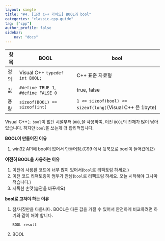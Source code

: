 ```yaml
---
layout: single
title: "#4. [고전 C++ 가이드] BOOL과 bool"
categories: "classic-cpp-guide"
tag: ["cpp"]
author_profile: false
sidebar: 
    nav: "docs"
---
```


|항목|BOOL|bool|
|--|--|--|
|정의|Visual C++ `typedef int BOOL;`|C++ 표준 자료형|
|값|`#define TRUE 1`, `#define FALSE 0`| true, false|
|용량|`sizeof(BOOL) == sizeof(int)`|`1 <= sizeof(bool) <= sizeof(long)`(Visual C++ 은 1byte)|

Visual C++는 `bool`이 없던 시절부터 `BOOL`을 사용하여, 이전 `BOOL`의 잔재가 많이 남아 있습니다. 하지만 `bool`을 쓰는게 더 합리적입니다.

**BOOL이 만들어진 이유**

1. win32 API에 bool이 없어서 만들어짐.(C99 에서 뒷북으로 bool이 들어갔데요)

**여전히 BOOL을 사용하는 이유**

1. 이전에 사용된 코드에 너무 많이 있어서(`bool`로 리팩토링 하세요.)
2. 이전 코드 리팩토링이 엄두가 안남(`bool`로 리팩토링 하세요. 오늘 시작해야 그나마 적습니다.)
3. 지독한 손맛(습관을 바꾸세요)

**bool로 고쳐야 하는 이유**

1. 참/거짓만을 다룹니다.
    BOOL은 다른 값을 가질 수 있어서 안전하게 비교하려면 하기와 같이 해야 합니다.
    ```cpp
    BOOL result 
    ```
3. BOOL 


